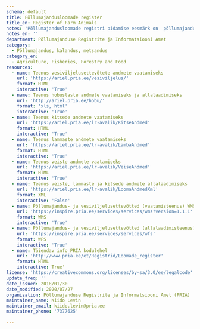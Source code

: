 ```yaml
---
schema: default
title: Põllumajandusloomade register
title_en: Register of Farm Animals
notes: 'Põllumajandusloomade registri pidamise eesmärk on  põllumajandusloomade, loomapidajate ja tegevuskohtade andmete kogumine ja süstematiseerimine, et teostada veterinaarjärelevalvet ning ära hoida ja likvideerida loomade nakkushaigusi ja kaitsta inimest loomadega ühiste ja loomade kaudu levivate haiguste eest. Registri vastutav töötleja on Põllumajandusministeerium ja volitatud töötleja Põllumajanduse Registrite ja Informatsiooni Amet (PRIA).'
notes_en: ''
department: Põllumajanduse Registrite ja Informatsiooni Amet
category:
  - Põllumajandus, kalandus, metsandus
category_en:
  - Agriculture, Fisheries, Forestry and Food
resources:
  - name: Teenus vesiviljelusettevõtete andmete vaatamiseks
    url: 'https://ariel.pria.ee/vesiviljelus/'
    format: HTML
    interactive: 'True'
  - name: Teenus hobuslaste andmete vaatamiseks ja allalaadimiseks
    url: 'http://ariel.pria.ee/hobu/'
    format: 'xls, html'
    interactive: 'True'
  - name: Teenus kitsede andmete vaatamiseks
    url: 'https://ariel.pria.ee/lr-avalik/KitseAndmed'
    format: HTML
    interactive: 'True'
  - name: Teenus lammaste andmete vaatamiseks
    url: 'https://ariel.pria.ee/lr-avalik/LambaAndmed'
    format: HTML
    interactive: 'True'
  - name: Teenus veiste andmete vaatamiseks
    url: 'https://ariel.pria.ee/lr-avalik/VeiseAndmed'
    format: HTML
    interactive: 'True'
  - name: Teenus veiste, lammaste ja kitsede andmete allalaadimiseks
    url: 'https://ariel.pria.ee/lr-avalik/LoomaAndmedXml'
    format: XML
    interactive: 'False'
  - name: Põllumajandus- ja vesiviljelusettevõtted (vaatamisteenus) WMS
    url: 'https://inspire.pria.ee/services/services/wms?version=1.1.1'
    format: WMS
    interactive: 'True'
  - name: Põllumajandus- ja vesiviljelusettevõtted (allalaadimisteenus) WFS
    url: 'https://inspire.pria.ee/services/services/wfs'
    format: WFS
    interactive: 'True'
  - name: Täiendav info PRIA kodulehel
    url: 'http://www.pria.ee/et/Registrid/Loomade_register'
    format: HTML
    interactive: True'
license: 'https://creativecommons.org/licenses/by-sa/3.0/ee/legalcode'
update_freq: ''
date_issued: 2018/01/30
date_modified: 2020/07/27
organization: Põllumajanduse Registrite ja Informatsiooni Amet (PRIA)
maintainer_name: Kiido Levin
maintainer_email: kiido.levin@pria.ee
maintainer_phone: '7377625'

---
```


